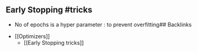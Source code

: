 ## Early Stopping #tricks
- No of epochs is a hyper parameter : to prevent overfitting## Backlinks
* [[Optimizers]]
	* [[Early Stopping tricks]]

